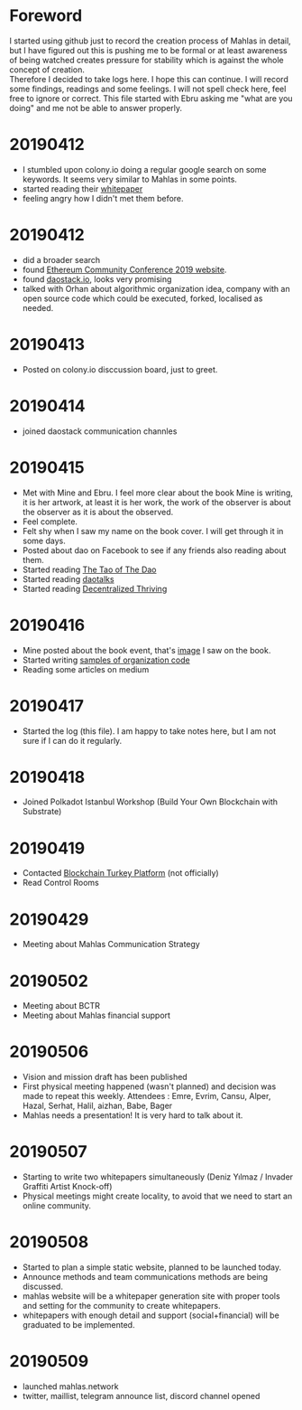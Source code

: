 # Foreword 

I started using github just to record the creation process of Mahlas in detail, but I have figured out this is pushing me to be formal or at least awareness of being watched creates pressure for stability which is against the whole concept of creation.  
Therefore I decided to take logs here. I hope this can continue. I will record some findings, readings  and some feelings. I will not spell check here, feel free to ignore or correct. This file started with Ebru asking me "what are you doing" and me not be able to answer properly.


# 20190412

* I stumbled upon colony.io doing a regular google search on some keywords. It seems very similar to Mahlas in some points.
* started reading their [whitepaper](https://colony.io/whitepaper.pdf)
* feeling angry how I didn't met them before.

# 20190412

* did a broader search
* found [Ethereum Community Conference 2019 website](https://ethcc.io/).
* found [daostack.io](https://daostack.io/), looks very promising
* talked with Orhan about algorithmic organization idea, company with an open source code which could be executed, forked, localised as needed.

# 20190413

* Posted on colony.io disccussion board, just to greet.

# 20190414
* joined daostack communication channles

# 20190415

* Met with Mine and Ebru. I feel more clear about the book Mine is writing, it is her artwork, at least it is her work, the work of the observer is about the observer as it is about the observed.
* Feel complete.
* Felt shy when I saw my name on the book cover. I will get through it in some days.
* Posted about dao on Facebook to see if any friends also reading about them.
* Started reading [The Tao of The Dao](https://guide.taoofthedao.org/)
* Started reading [daotalks](https://daotalk.org)
* Started reading [Decentralized Thriving](https://daostack.io/ebook/decentralized_thriving.pdf)

# 20190416

* Mine posted about the book event, that's [image](https://www.facebook.com/events/2342962532590156/) I saw on the book.
* Started writing [samples of organization code](/xtra/OrganizationCodes.md)
* Reading some articles on medium

# 20190417

* Started the log (this file). I am happy to take notes here, but I am not sure if I can do it regularly.

# 20190418

* Joined Polkadot Istanbul Workshop (Build Your Own Blockchain with Substrate)

# 20190419

* Contacted [Blockchain Turkey Platform](https://bctr.org/en/) (not officially)
* Read Control Rooms

# 20190429

* Meeting about Mahlas Communication Strategy

# 20190502

* Meeting about BCTR
* Meeting about Mahlas financial support

# 20190506

* Vision and mission draft has been published
* First physical meeting happened (wasn't planned) and decision was made to repeat this weekly. Attendees : Emre, Evrim, Cansu, Alper, Hazal, Serhat, Halil, aizhan, Babe, Bager
* Mahlas needs a presentation! It is very hard to talk about it.

# 20190507

* Starting to write two whitepapers simultaneously (Deniz Yılmaz / Invader Graffiti Artist Knock-off)
* Physical meetings might create locality, to avoid that we need to start an online community.

# 20190508

* Started to plan a simple static website, planned to be launched today.
* Announce methods and team communications methods are being discussed.
* mahlas website will be a whitepaper generation site with proper tools and setting for the community to create whitepapers.
* whitepapers with enough detail and support (social+financial) will be graduated to be implemented.


# 20190509

* launched mahlas.network
* twitter, maillist, telegram announce list, discord channel opened
